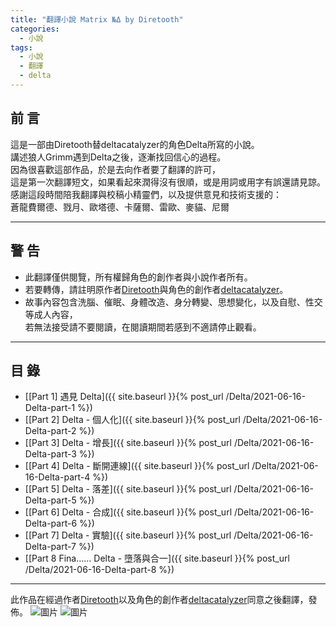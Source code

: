 ```yaml
---
title: "翻譯小說 Matrix №Δ by Diretooth"
categories:
  - 小說
tags:
  - 小說
  - 翻譯
  - delta
---
```


## 前 言
這是一部由Diretooth替deltacatalyzer的角色Delta所寫的小說。\
講述狼人Grimm遇到Delta之後，逐漸找回信心的過程。\
因為很喜歡這部作品，於是去向作者要了翻譯的許可，\
這是第一次翻譯短文，如果看起來潤得沒有很順，或是用詞或用字有誤還請見諒。\
感謝這段時間陪我翻譯與校稿小精靈們，以及提供意見和技術支援的：\
蒼龍費爾德、戮月、歐塔德、卡薩爾、雷歐、麥貓、尼爾

---

## 警 告
 - 此翻譯僅供閱覽，所有權歸角色的創作者與小說作者所有。
 - 若要轉傳，請註明原作者[Diretooth](https://www.furaffinity.net/user/diretooth/)與角色的創作者[deltacatalyzer](https://twitter.com/deltacatalyzer)。
 - 故事內容包含洗腦、催眠、身體改造、身分轉變、思想變化，以及自慰、性交等成人內容，\
若無法接受請不要閱讀，在閱讀期間若感到不適請停止觀看。

---

## 目 錄
 - [[Part 1] 遇見 Delta]({{ site.baseurl }}{% post_url /Delta/2021-06-16-Delta-part-1 %})
 - [[Part 2] Delta - 個人化]({{ site.baseurl }}{% post_url /Delta/2021-06-16-Delta-part-2 %})
 - [[Part 3] Delta - 增長]({{ site.baseurl }}{% post_url /Delta/2021-06-16-Delta-part-3 %})
 - [[Part 4] Delta - 斷開連線]({{ site.baseurl }}{% post_url /Delta/2021-06-16-Delta-part-4 %})
 - [[Part 5] Delta - 落差]({{ site.baseurl }}{% post_url /Delta/2021-06-16-Delta-part-5 %})
 - [[Part 6] Delta - 合成]({{ site.baseurl }}{% post_url /Delta/2021-06-16-Delta-part-6 %})
 - [[Part 7] Delta - 實驗]({{ site.baseurl }}{% post_url /Delta/2021-06-16-Delta-part-7 %})
 - [\[Part 8 Fina…… Delta - 墮落與合一]({{ site.baseurl }}{% post_url /Delta/2021-06-16-Delta-part-8 %})

 --- 

此作品在經過作者[Diretooth](https://www.furaffinity.net/user/diretooth/)以及角色的創作者[deltacatalyzer](https://twitter.com/deltacatalyzer)同意之後翻譯，發佈。
![圖片](https://user-images.githubusercontent.com/71741159/122041394-7d795d80-ce0b-11eb-8134-a8dfb1be0353.png)
![圖片](https://user-images.githubusercontent.com/71741159/122041435-866a2f00-ce0b-11eb-8b81-1a9e8593fd76.png)
